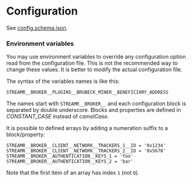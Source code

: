 # Configuration

See [config.schema.json](src/config/config.schema.json).

### Environment variables

You may use environment variables to override any configuration option read from the configuration file. This is not the recommended way to change these values. It is better to modify the actual configuration file.

The syntax of the variables names is like this:
```
STREAMR__BROKER__PLUGINS__BRUBECK_MINER__BENEFICIARY_ADDRESS
```

The names start with `STREAMR__BROKER__` and each configuration block is separated by double underscore. Blocks and properties are defined in *CONSTANT_CASE* instead of *camelCase*.

It is possible to defined arrays by adding a numeration suffix to a block/property:
```
STREAMR__BROKER__CLIENT__NETWORK__TRACKERS_1__ID = '0x1234'
STREAMR__BROKER__CLIENT__NETWORK__TRACKERS_2__ID = '0x5678'
STREAMR__BROKER__AUTHENTICATION__KEYS_1 = 'foo'
STREAMR__BROKER__AUTHENTICATION__KEYS_2 = 'bar'
```

Note that the first item of an array has index `1` (not `0`).